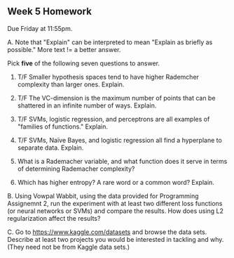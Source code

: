 Week 5 Homework
--

Due Friday at 11:55pm.

A.  Note that "Explain" can be interpreted to mean "Explain as briefly as possible."  More text != a better answer.
   
   Pick **five** of the following seven questions to answer.

1.  T/F  Smaller hypothesis spaces tend to have higher Rademcher complexity than larger ones.  Explain.
    
2.  T/F  The VC-dimension is the maximum number of points that can be shattered in an infinite number of ways.  Explain.
    
3.  T/F  SVMs, logistic regression, and perceptrons are all examples of "families of functions."  Explain.

4.  T/F SVMs, Naïve Bayes, and logistic regression all find a hyperplane to separate data. Explain.

6.  What is a Rademacher variable, and what function does it serve in terms of determining Rademacher complexity?

7.  Which has higher entropy?  A rare word or a common word?  Explain.


B.  Using Vowpal Wabbit, using the data provided for Programming Assignemnt 2, run the experiment with at least two different
    loss functions (or neural networks or SVMs) and compare the results.  How does using L2 regularization affect the results?
    
C.  Go to https://www.kaggle.com/datasets and browse the data sets.  
    Describe at least two projects you would be interested in tackling and why.  (They need not be from Kaggle data sets.)
